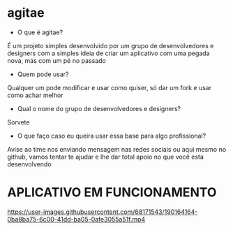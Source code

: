 # agitae

- O que é agitae?

É um projeto simples desenvolvido por um grupo de desenvolvedores e designers com a simples ideia de criar um aplicativo com uma pegada nova, mas com um pé no passado

- Quem pode usar?

Qualquer um pode modificar e usar como quiser, só dar um fork e usar como achar melhor

- Qual o nome do grupo de desenvolvedores e designers?

Sorvete

- O que faço caso eu queira usar essa base para algo profissional?

Avise ao time nos enviando mensagem nas redes sociais ou aqui mesmo no github, vamos tentar te ajudar e lhe dar total apoio no que você esta desenvolvendo


# APLICATIVO EM FUNCIONAMENTO

https://user-images.githubusercontent.com/68171543/190164164-0ba8ba75-6c00-41dd-ba05-0afe3055a51f.mp4
